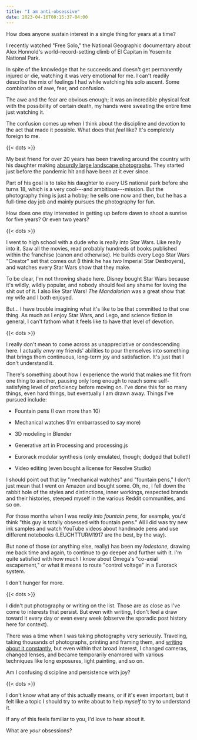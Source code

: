 ```yaml
---
title: "I am anti-obsessive"
date: 2023-04-16T08:15:37-04:00
---
```


How does anyone sustain interest in a single thing for years at a time?

I recently watched "Free Solo," the National Geographic documentary about Alex
Honnold's world-record-setting climb of El Capitan in Yosemite National Park.

In spite of the knowledge that he succeeds and doesn't get permanently injured
or die, watching it was very emotional for me. I can't readily describe the mix
of feelings I had while watching his solo ascent. Some combination of awe, fear,
and confusion.

The awe and the fear are obvious enough; it was an incredible physical feat with
the possibility of certain death, my hands were sweating the entire time just
watching it.

The confusion comes up when I think about the discipline and devotion to the act
that made it possible. What does that *feel* like? It's completely foreign to me.

<!--more-->
{{< dots >}}

My best friend for over 20 years has been traveling around the country with his
daughter making [absurdly large landscape photographs][vast]. They started just
before the pandemic hit and have been at it ever since.

[vast]: https://vastphotos.com/artist/chris-blake

Part of his goal is to take his daughter to every US national park before she
turns 18, which is a very cool---and ambitious---mission. But the photography
thing is just a hobby; he sells one now and then, but he has a full-time day job
and mainly pursues the photography for fun.

How does one stay interested in getting up before dawn to shoot a sunrise for
five years? Or even two years?

{{< dots >}}

I went to high school with a dude who is really into Star Wars. Like really into
it. Saw all the movies, read probably hundreds of books published within the
franchise (canon and otherwise). He builds every Lego Star Wars "Creator" set
that comes out (I think he has *two* Imperial Star Destroyers), and watches
every Star Wars show that they make.

To be clear, I'm not throwing shade here. Disney bought Star Wars because it's
wildly, wildly popular, and nobody should feel any shame for loving the shit out
of it. I also like Star Wars! *The Mandalorian* was a great show that my wife
and I both enjoyed.

But... I have trouble imagining what it's like to be that committed to that one
thing. As much as I enjoy Star Wars, and Lego, and science fiction in general, I
can't fathom what it feels like to have that level of devotion.

{{< dots >}}

I really don't mean to come across as unappreciative or condescending here. I
actually *envy* my friends' abilities to pour themselves into something that
brings them continuous, long-term joy and satisfaction. It's just that I don't
understand it.

There's something about how I experience the world that makes me flit from one
thing to another, pausing only long enough to reach some self-satisfying level
of proficiency before moving on. I've done this for so many things, even hard
things, but eventually I am drawn away. Things I've pursued include:

* Fountain pens (I own more than 10)

* Mechanical watches (I'm embarrassed to say more)

* 3D modeling in Blender

* Generative art in Processing and processing.js

* Eurorack modular synthesis (only emulated, though; dodged that bullet!)

* Video editing (even bought a license for Resolve Studio)

I should point out that by "mechanical watches" and "fountain pens," I don't
just mean that I went on Amazon and bought some. Oh, no, I fell down the rabbit
hole of the styles and distinctions, inner workings, respected brands and their
histories, steeped myself in the various Reddit communities, and so on.

For those months when I was *really into fountain pens*, for example, you'd
think "this guy is totally obsessed with fountain pens." All I did was try new
ink samples and watch YouTube videos about handmade pens and use different
notebooks (LEUCHTTURM1917 are the best, by the way).

But none of those (or anything else, really) has been my *lodestone*, drawing me
back time and again, to continue to go deeper and further with it. I'm quite
satisfied with how much I know about Omega's "co-axial escapement," or what it
means to route "control voltage" in a Eurorack system.

I don't hunger for more.

{{< dots >}}

I didn't put photography or writing on the list. Those are as close as I've come
to interests that persist. But even with writing, I don't feel a draw toward it
every day or even every week (observe the sporadic post history here for
context).

There was a time when I was taking photography very seriously. Traveling, taking
thousands of photographs, printing and framing them, and
[writing about it constantly][ssp], but even within that broad interest, I
changed cameras, changed lenses, and became temporarily enamored with various
techniques like long exposures, light painting, and so on.

[ssp]: https://www.singleservingphoto.com

Am I confusing discipline and persistence with joy?

{{< dots >}}

I don't know what any of this actually means, or if it's even important, but it
felt like a topic I should try to write about to help *myself* to try to
understand it.

If any of this feels familiar to you, I'd love to hear about it.

What are *your* obsessions?
